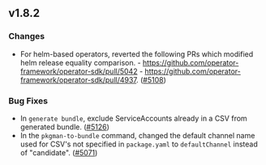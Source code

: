## v1.8.2

### Changes

- For helm-based operators, reverted the following PRs which modified helm release equality comparison. - https://github.com/operator-framework/operator-sdk/pull/5042 - https://github.com/operator-framework/operator-sdk/pull/4937. ([#5108](https://github.com/operator-framework/operator-sdk/pull/5108))

### Bug Fixes

- In `generate bundle`, exclude ServiceAccounts already in a CSV from generated bundle. ([#5126](https://github.com/operator-framework/operator-sdk/pull/5126))
- In the `pkgman-to-bundle` command, changed the default channel name used for CSV's not specified in `package.yaml` to `defaultChannel` instead of "candidate". ([#5071](https://github.com/operator-framework/operator-sdk/pull/5071))
